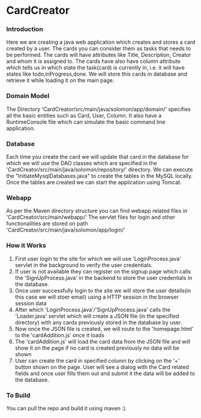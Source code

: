 # CardCreator

### Introduction

Here we are creating a java web application which creates and stores a card created by a user. The cards you can consider them as tasks that needs to be performed. 
The cards will have attributes like Title, Description, Creator and whom it is assigned to. The cards have also have column attribute which tells us in which state the task(card) is currently in, i.e. it will have states like todo,inProgress,done.
We will store this cards in database and retrieve it while loading it on the main page.

### Domain Model
The Directory 'CardCreator/src/main/java/solomon/app/domain/' specifies all the basic entities such as Card, User, Column. It also have a RuntimeConsole file which can simulate the basic command line application.

### Database
Each time you create the card we will update that card in the database for which we will use the DAO classes which are specified in the 'CardCreator/src/main/java/solomon/repository/' directory. 
We can execute the "InitiateMysqlDatabases.java" to create the tables in the MySQL locally. Once the tables are created we can start the application using Tomcat.

### Webapp
As per the Maven directory structure you can find webapp related files in 'CardCreator/src/main/webapp/'
The servlet files for login and other functionalities are stored on path 'CardCreator/src/main/java/solomon/app/login/'

### How it Works
1. First user login to the site for which we will use 'LoginProcess.java' servlet in the background to verify the user credentials.
2. If user is not available they can register on the signup page which calls the 'SignUpProcess.java' in the backend to store the user credentials in the database.
3. Once user successfully login to the site we will store the user details(in this case we will stoer email) using a HTTP session in the browser session data
4. After which 'LoginProcess.java'/'SignUpProcess.java' calls the 'Loader.java' servlet which will create a JSON file (in the specified directory) with any cards previously stored in the database by user.
5. Now once the JSON file is created, we will route to the 'homepage.html' to the 'cardAddition.js' once it loads
6. The 'cardAddition.js' will load the card data from the JSON file and will show it on the page if no card is created previously no data will be shown
7. User can create the card in specified column by clicking on the '+' button shown on the page. User will see a dialog with the Card related fields and once user fills them out and submit it the data will be added to the database.

### To Build
You can pull the repo and build it using maven :).
